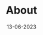 ---
# Common-Defined params
title: "About"
date: "13-06-2023"
description: "Example article description"
categories:
  - "Nirantara"
  - "Panache"
  - "Shaken not stirred"
tags:

menu: main # Optional, add page to a menu. Options: main, side, footer

# Theme-Defined params
thumbnail: "img/placeholder.png" # Thumbnail image
lead: "Tharun: A Multifaceted Creative - Photographer, Coder, and Blogger" # Lead text
comments: false # Enable Disqus comments for specific page
authorbox: true # Enable authorbox for specific page
pager: true # Enable pager navigation (prev/next) for specific page
toc: true # Enable Table of Contents for specific page
mathjax: true # Enable MathJax for specific page
sidebar: "right" # Enable sidebar (on the right side) per page
widgets: # Enable sidebar widgets in given order per page
  - "search"
  - "recent"
  - "taglist"
---